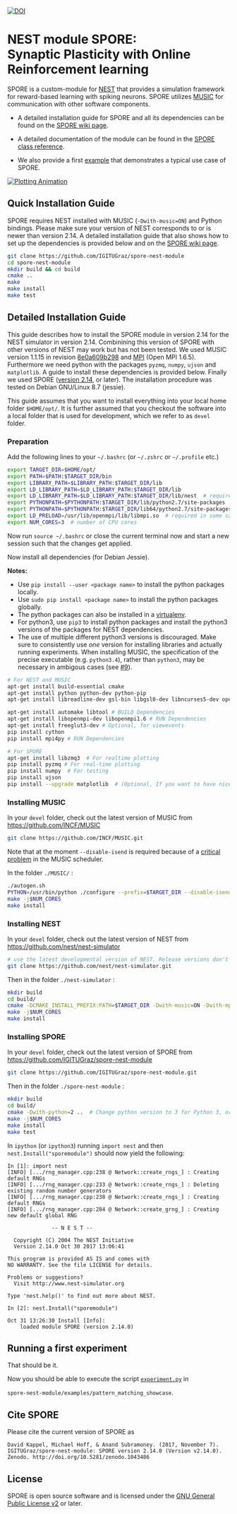 [![DOI](https://zenodo.org/badge/DOI/10.5281/zenodo.1043486.svg)](https://doi.org/10.5281/zenodo.1043486)

# NEST module SPORE:<br> Synaptic Plasticity with Online Reinforcement learning

SPORE is a custom-module for [NEST](http://www.nest-simulator.org/) that provides a simulation framework
for reward-based learning with spiking neurons. SPORE utilizes [MUSIC](https://github.com/INCF/MUSIC)
for communication with other software components.

* A detailed installation guide for SPORE and all its dependencies can be found on the [SPORE wiki page](https://github.com/IGITUGraz/spore-nest-module/wiki).

* A detailed documentation of the module can be found in the [SPORE class reference](https://igitugraz.github.io/spore-nest-module/).

* We also provide a first [example](https://github.com/IGITUGraz/spore-nest-module/blob/master/examples/pattern_matching_showcase) that demonstrates a typical use case of SPORE.

[![Plotting Animation][1]][2]

[1]: https://cloud.githubusercontent.com/assets/22887425/24467479/f7235d1c-14b4-11e7-8ecf-ba19931d7f8d.gif
[2]: https://github.com/IGITUGraz/spore-nest-module/blob/master/examples/pattern_matching_showcase

## Quick Installation Guide

SPORE requires NEST installed with MUSIC (`-Dwith-music=ON`) and Python bindings. Please make sure your version of NEST corresponds to or is newer than version 2.14.
A detailed installation guide that also shows how to set up the dependencies is provided below and on the [SPORE wiki page](https://github.com/IGITUGraz/spore-nest-module/wiki).

```bash
git clone https://github.com/IGITUGraz/spore-nest-module
cd spore-nest-module
mkdir build && cd build
cmake ..
make
make install
make test
```

## Detailed Installation Guide

This guide describes how to install the SPORE module in version 2.14 for the NEST simulator in version 2.14. Combinining this version of SPORE with other versions of NEST may work but has not been tested.
We used MUSIC version 1.1.15 in revision [8e0a609b298](https://github.com/INCF/MUSIC/commit/8e0a609b29835be604ae556c1592aad9b4be1827) and [MPI](https://www.open-mpi.org/) (Open MPI 1.6.5).
Furthermore we need python with the packages `pyzmq`, `numpy`, `ujson` and `matplotlib`.
A guide to install these dependencies is provided below.
Finally we used SPORE ([version 2.14](https://github.com/IGITUGraz/spore-nest-module/releases/tag/v2.14.0), or later).
The installation procedure was tested on Debian GNU/Linux 8.7 (jessie).

This guide assumes that you want to install everything into your local home folder `$HOME/opt/`.
It is further assumed that you checkout the software into a local folder that is used for development,
which we refer to as `devel` folder.

### Preparation

Add the following lines to your `~/.bashrc` (or `~/.zshrc` or `~/.profile` etc.)

```bash
export TARGET_DIR=$HOME/opt/
export PATH=$PATH:$TARGET_DIR/bin
export LIBRARY_PATH=$LIBRARY_PATH:$TARGET_DIR/lib
export LD_LIBRARY_PATH=$LD_LIBRARY_PATH:$TARGET_DIR/lib
export LD_LIBRARY_PATH=$LD_LIBRARY_PATH:$TARGET_DIR/lib/nest  # required in some cases
export PYTHONPATH=$PYTHONPATH:$TARGET_DIR/lib/python2.7/site-packages
export PYTHONPATH=$PYTHONPATH:$TARGET_DIR/lib64/python2.7/site-packages
export LD_PRELOAD=/usr/lib/openmpi/lib/libmpi.so  # required in some cases
export NUM_CORES=3  # number of CPU cores

```

Now run `source ~/.bashrc` or close the current terminal now and start a new session such that the changes get applied.

Now install all dependencies (for Debian Jessie). 

**Notes:**

* Use `pip install --user <package name>` to install the python packages locally.
* Use `sudo pip install <package name>` to install the python packages globally.
* The python packages can also be installed in a [virtualenv](https://virtualenv.pypa.io/en/stable/).
* For python3, use `pip3` to install python packages and install the python3 versions of the packages for NEST dependencies. 
* The use of multiple different python3 versions is discouraged.
  Make sure to consistently use *one* version for installing libraries and actually running experiments.
  When installing MUSIC, the specification of the precise executable (e.g. `python3.4`), rather than `python3`,
  may be necessary in ambigous cases (see [#9](https://github.com/IGITUGraz/spore-nest-module/issues/9)).

```bash
# For NEST and MUSIC
apt-get install build-essential cmake
apt-get install python python-dev python-pip
apt-get install libreadline-dev gsl-bin libgsl0-dev libncurses5-dev openmpi-bin

apt-get install automake libtool # BUILD Dependencies
apt-get install libopenmpi-dev libopenmpi1.6 # RUN Dependencies
apt-get install freeglut3-dev # Optional, for viewevents
pip install cython
pip install mpi4py # RUN Dependencies

# For SPORE
apt-get install libzmq3  # For realtime plotting
pip install pyzmq # For real-time plotting
pip install numpy  # For testing
pip install ujson
pip install --upgrade matplotlib  # (Optional, If you want to have nice plotting, you should upgrade `matplotlib` to the newest version)
```


### Installing MUSIC

In your `devel` folder, check out the latest version of MUSIC from https://github.com/INCF/MUSIC

```bash
git clone https://github.com/INCF/MUSIC.git
```

Note that at the moment `--disable-isend` is required because
of a [critical problem](https://github.com/INCF/MUSIC/issues/35#issuecomment-280332573)
in the MUSIC scheduler.

In the folder `./MUSIC/` :

```bash
./autogen.sh
PYTHON=/usr/bin/python ./configure --prefix=$TARGET_DIR --disable-isend  # Replace with python3[.x] if desired
make -j$NUM_CORES
make install
```

### Installing NEST

In your `devel` folder, check out the latest version of NEST from https://github.com/nest/nest-simulator

```bash
# use the latest developmental version of NEST. Release versions don't currently work with SPORE
git clone https://github.com/nest/nest-simulator.git
```
Then in the folder `./nest-simulator` :

```bash
mkdir build
cd build/
cmake -DCMAKE_INSTALL_PREFIX:PATH=$TARGET_DIR -Dwith-music=ON -Dwith-mpi=ON -Dwith-python=2 ..  # Change python version to 3 for Python 3
make -j$NUM_CORES
make install
```

### Installing SPORE

In your `devel` folder, check out the latest version of SPORE from https://github.com/IGITUGraz/spore-nest-module

```bash
git clone https://github.com/IGITUGraz/spore-nest-module.git
```

Then in the folder `./spore-nest-module` :

```bash
mkdir build
cd build/
cmake -Dwith-python=2 ..  # Change python version to 3 for Python 3, or provide a path to a python binary
make -j$NUM_CORES
make install
make test
```

In `ipython` (or `ipython3`) running `import nest` and then `nest.Install("sporemodule")` should now yield the following:

```
In [1]: import nest
[INFO] [.../rng_manager.cpp:238 @ Network::create_rngs_] : Creating default RNGs
[INFO] [.../rng_manager.cpp:233 @ Network::create_rngs_] : Deleting existing random number generators
[INFO] [.../rng_manager.cpp:238 @ Network::create_rngs_] : Creating default RNGs
[INFO] [.../rng_manager.cpp:284 @ Network::create_grng_] : Creating new default global RNG

              -- N E S T --

  Copyright (C) 2004 The NEST Initiative
  Version 2.14.0 Oct 30 2017 13:06:41

This program is provided AS IS and comes with
NO WARRANTY. See the file LICENSE for details.

Problems or suggestions?
  Visit http://www.nest-simulator.org

Type 'nest.help()' to find out more about NEST.

In [2]: nest.Install("sporemodule")

Oct 31 13:26:30 Install [Info]: 
    loaded module SPORE (version 2.14.0)
```

## Running a first experiment

That should be it.

Now you should be able to execute the script [`experiment.py`](https://github.com/IGITUGraz/spore-nest-module/blob/master/examples/pattern_matching_showcase/experiment.py) in

`spore-nest-module/examples/pattern_matching_showcase`.

## Cite SPORE

Please cite the current version of SPORE as

```
David Kappel, Michael Hoff, & Anand Subramoney. (2017, November 7).
IGITUGraz/spore-nest-module: SPORE version 2.14.0 (Version v2.14.0).
Zenodo. http://doi.org/10.5281/zenodo.1043486
```

## License

SPORE is open source software and is licensed under the [GNU General Public
License v2](https://www.gnu.org/licenses/old-licenses/gpl-2.0.en.html) or later.

